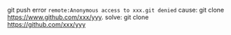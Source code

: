 git push error `remote:Anonymous access to xxx.git denied`
cause: git clone https://www.github.com/xxx/yyy.
solve: git clone https://github.com/xxx/yyy
